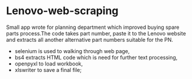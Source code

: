 # Lenovo-web-scraping

Small app wrote for planning department which improved buying spare parts process.The code takes part number, paste it to the Lenovo website and extracts all another alternative part numbers suitable for the PN.

* selenium is used to walking through web page,
* bs4 extracts HTML code which is need for further text processing,
* openpyxl to load workbook,
* xlswriter to save a final file;
